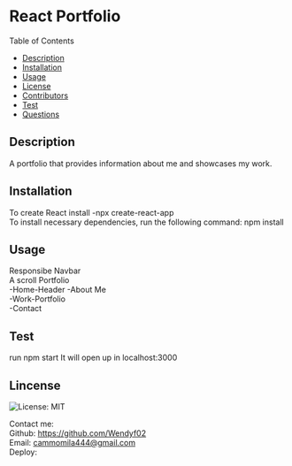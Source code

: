
#  React Portfolio

 Table of Contents
  * [Description](#description)
  * [Installation](#installation)
  * [Usage](#usage)
  * [License](#license)
  * [Contributors](#contributors)
  * [Test](#test)
  * [Questions](#questions)


 ## Description    
 A portfolio that provides information about me and showcases my work.


## Installation
  To create React install -npx create-react-app    
  To install necessary dependencies, run the following command:
  npm install  
  

 ## Usage     
 Responsibe Navbar          
 A scroll Portfolio       
 -Home-Header 
 -About Me         
 -Work-Portfolio           
 -Contact       
   

 ## Test
 run npm start 
 It will open up in localhost:3000 


## Lincense    
![License: MIT](https://img.shields.io/badge/License-MIT-yellow.svg)    



Contact me:       
Github: https://github.com/Wendyf02     
Email: cammomila444@gmail.com   
Deploy:     
